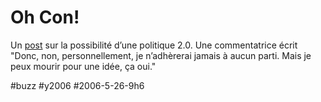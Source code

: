# Oh Con!

Un [post](http://blog.ohcon.com/blog/_archives/2006/5/24/1981361.html) sur la possibilité d’une politique 2.0. Une commentatrice écrit "Donc, non, personnellement, je n’adhèrerai jamais à aucun parti. Mais je peux mourir pour une idée, ça oui."

#buzz #y2006 #2006-5-26-9h6
